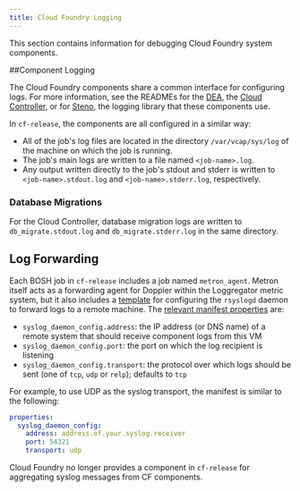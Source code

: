 ```yaml
---
title: Cloud Foundry Logging
---
```


This section contains information for debugging Cloud Foundry system components.

##Component Logging

The Cloud Foundry components share a common interface for configuring logs. For more information, see the
READMEs for the [DEA](http://github.com/cloudfoundry/dea_ng#logs), the [Cloud
Controller](http://github.com/cloudfoundry/cloud_controller_ng#logs), or for
[Steno](http://github.com/cloudfoundry/steno), the logging library that these components use.

In `cf-release`, the components are all configured in a similar way:

* All of the job's log files are located in the directory `/var/vcap/sys/log` of the machine on which the job is running.
* The job's main logs are written to a file named `<job-name>.log`.
* Any output written directly to the job's stdout and stderr is written to `<job-name>.stdout.log` and `<job-name>.stderr.log`, respectively.

### Database Migrations

For the Cloud Controller, database migration logs are written to `db_migrate.stdout.log` and `db_migrate.stderr.log`
in the same directory.

## Log Forwarding

Each BOSH job in `cf-release` includes a job named `metron_agent`. Metron itself acts as a forwarding agent for Doppler within the Loggregator metric system, but it also includes a [template](https://github.com/cloudfoundry/loggregator/blob/develop/bosh/jobs/metron_agent/templates/syslog_forwarder.conf.erb) for configuring the `rsyslogd` daemon to forward logs to a remote machine. The [relevant manifest properties](https://github.com/cloudfoundry/loggregator/blob/develop/bosh/jobs/metron_agent/spec#L13-L19) are:

* `syslog_daemon_config.address`: the IP address (or DNS name) of a remote system that should receive component logs from this VM
* `syslog_daemon_config.port`: the port on which the log recipient is listening
* `syslog_daemon_config.transport`: the protocol over which logs should be sent (one of `tcp`, `udp` or `relp`); defaults to `tcp`

For example, to use UDP as the syslog transport, the manifest is similar to the following:
```yaml
properties:
  syslog_daemon_config:
    address: address.of.your.syslog.receiver
    port: 54321
    transport: udp
```

Cloud Foundry no longer provides a component in `cf-release` for aggregating syslog messages from CF components.
